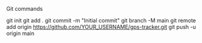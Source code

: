 Git commands

git init
git add .
git commit -m "Initial commit"
git branch -M main
git remote add origin https://github.com/YOUR_USERNAME/gps-tracker.git
git push -u origin main
